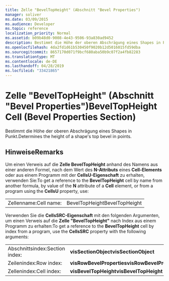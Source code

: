 ```yaml
---
title: Zelle "BevelTopHeight" (Abschnitt "Bevel Properties")
manager: soliver
ms.date: 03/09/2015
ms.audience: Developer
ms.topic: reference
localization_priority: Normal
ms.assetid: b09b48d0-9008-4e43-9506-93a830ad9452
description: Bestimmt die Höhe der oberen Abschrägung eines Shapes in Punkt.
ms.openlocfilehash: 4da2fd1d61b530450f9020b12d5016015fd59dba
ms.sourcegitcommit: 8657170d071f9bcf680aba50b9c07f2a4fb82283
ms.translationtype: MT
ms.contentlocale: de-DE
ms.lasthandoff: 04/28/2019
ms.locfileid: "33421865"
---
```

# <a name="beveltopheight-cell-bevel-properties-section"></a><span data-ttu-id="3bc84-103">Zelle "BevelTopHeight" (Abschnitt "Bevel Properties")</span><span class="sxs-lookup"><span data-stu-id="3bc84-103">BevelTopHeight Cell (Bevel Properties Section)</span></span>

<span data-ttu-id="3bc84-104">Bestimmt die Höhe der oberen Abschrägung eines Shapes in Punkt.</span><span class="sxs-lookup"><span data-stu-id="3bc84-104">Determines the height of a shape's top bevel in points.</span></span> 
  
## <a name="remarks"></a><span data-ttu-id="3bc84-105">Hinweise</span><span class="sxs-lookup"><span data-stu-id="3bc84-105">Remarks</span></span>

<span data-ttu-id="3bc84-106">Um einen Verweis auf die **Zelle BevelTopHeight** anhand des Namens aus einer anderen Formel, nach dem Wert des **N-Attributs** eines **Cell-Elements** oder aus einem Programm mit der **CellsU-Eigenschaft** zu erhalten, verwenden Sie:</span><span class="sxs-lookup"><span data-stu-id="3bc84-106">To get a reference to the **BevelTopHeight** cell by name from another formula, by value of the **N** attribute of a **Cell** element, or from a program using the **CellsU** property, use:</span></span> 
  
|||
|:-----|:-----|
| <span data-ttu-id="3bc84-107">Zellenname:</span><span class="sxs-lookup"><span data-stu-id="3bc84-107">Cell name:</span></span>  <br/> | <span data-ttu-id="3bc84-108">BevelTopHeight</span><span class="sxs-lookup"><span data-stu-id="3bc84-108">BevelTopHeight</span></span>  <br/> |
   
<span data-ttu-id="3bc84-109">Verwenden Sie die **CellsSRC-Eigenschaft** mit den folgenden Argumenten, um einen Verweis auf die **Zelle "BevelTopHeight"** nach Index aus einem Programm zu erhalten:</span><span class="sxs-lookup"><span data-stu-id="3bc84-109">To get a reference to the **BevelTopHeight** cell by index from a program, use the **CellsSRC** property with the following arguments:</span></span> 
  
|||
|:-----|:-----|
| <span data-ttu-id="3bc84-110">Abschnittsindex:</span><span class="sxs-lookup"><span data-stu-id="3bc84-110">Section index:</span></span>  <br/> |<span data-ttu-id="3bc84-111">**visSectionObject**</span><span class="sxs-lookup"><span data-stu-id="3bc84-111">**visSectionObject**</span></span> <br/> |
| <span data-ttu-id="3bc84-112">Zeilenindex:</span><span class="sxs-lookup"><span data-stu-id="3bc84-112">Row index:</span></span>  <br/> |<span data-ttu-id="3bc84-113">**visRowBevelProperties**</span><span class="sxs-lookup"><span data-stu-id="3bc84-113">**visRowBevelProperties**</span></span> <br/> |
| <span data-ttu-id="3bc84-114">Zellenindex:</span><span class="sxs-lookup"><span data-stu-id="3bc84-114">Cell index:</span></span>  <br/> |<span data-ttu-id="3bc84-115">**visBevelTopHeight**</span><span class="sxs-lookup"><span data-stu-id="3bc84-115">**visBevelTopHeight**</span></span> <br/> |
   

